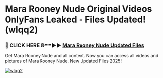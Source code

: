 # Mara Rooney Nude Original Videos 0nlyFans Leaked - Files Updated! (wlqq2)

<h3>🔴 CLICK HERE 🌐==►► <a href="https://tinyurl.com/4mcuefdz" rel="nofollow">Mara Rooney Nude Updated Files</a></h3>

Get Mara Rooney Nude and all content. Now you can access all videos and pictures of Mara Rooney Nude. New Updated Files 2025!

[![wlqq2](https://i.imgur.com/StAQSOY.gif)](https://tinyurl.com/4mcuefdz)
